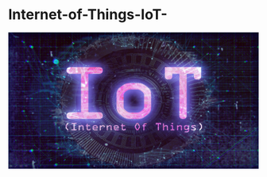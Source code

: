 # Internet-of-Things-IoT-

<img src="https://github.com/mysierragithub/Internet-of-Things-IoT-/blob/master/IoT.png"> 
